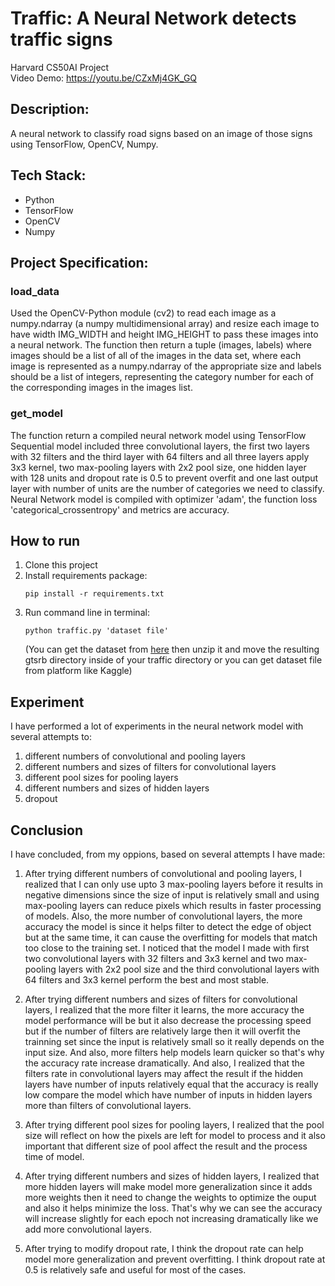 # Traffic: A Neural Network detects traffic signs

Harvard CS50AI Project\
Video Demo: https://youtu.be/CZxMj4GK_GQ

## Description:

A neural network to classify road signs based on an image of those signs using TensorFlow, OpenCV, Numpy.

## Tech Stack:

* Python
* TensorFlow
* OpenCV
* Numpy

## Project Specification:

### load_data
Used the OpenCV-Python module (cv2) to read each image as a numpy.ndarray (a numpy multidimensional array) and resize each image to have width IMG_WIDTH and height IMG_HEIGHT to pass these images into a neural network. The function then return a tuple (images, labels) where images should be a list of all of the images in the data set, where each image is represented as a numpy.ndarray of the appropriate size and labels should be a list of integers, representing the category number for each of the corresponding images in the images list.

### get_model
The function return a compiled neural network model using TensorFlow Sequential model included three convolutional layers, the first two layers with 32 filters and the third layer with 64 filters and all three layers apply 3x3 kernel, two max-pooling layers with 2x2 pool size, one hidden layer with 128 units and dropout rate is 0.5 to prevent overfit and one last output layer with number of units are the number of categories we need to classify. Neural Network model is compiled with optimizer 'adam', the function loss 'categorical_crossentropy' and metrics are accuracy.

## How to run

1. Clone this project
2. Install requirements package:
   ```
   pip install -r requirements.txt
   ```
3. Run command line in terminal:
   ```
   python traffic.py 'dataset file'
   ```
   (You can get the dataset from [here](https://cdn.cs50.net/ai/2023/x/projects/5/gtsrb.zip) then unzip it and move the resulting gtsrb directory inside of your traffic directory or you can get dataset file from platform like Kaggle)

## Experiment
I have performed a lot of experiments in the neural network model with several attempts to:

1. different numbers of convolutional and pooling layers
2. different numbers and sizes of filters for convolutional layers
3. different pool sizes for pooling layers
4. different numbers and sizes of hidden layers
5. dropout

## Conclusion
I have concluded, from my oppions, based on several attempts I have made:

1. After trying different numbers of convolutional and pooling layers, I realized that I can only use upto 3 max-pooling layers before it results in negative dimensions since the size of input is relatively small and using max-pooling layers can reduce pixels which results in faster processing of models. Also, the more number of convolutional layers, the more accuracy the model is since it helps filter to detect the edge of object but at the same time, it can cause the overfitting for models that match too close to the training set. I noticed that the model I made with first two convolutional layers with 32 filters and 3x3 kernel and two max-pooling layers with 2x2 pool size and the third convolutional layers with 64 filters and 3x3 kernel perform the best and most stable.

2. After trying different numbers and sizes of filters for convolutional layers, I realized that the more filter it learns, the more accuracy the model performance will be but it also decrease the processing speed but if the number of filters are relatively large then it will overfit the trainning set since the input is relatively small so it really depends on the input size. And also, more filters help models learn quicker so that's why the accuracy rate increase dramatically. And also, I realized that the filters rate in convolutional layers may affect the result if the hidden layers have number of inputs relatively equal that the accuracy is really low compare the model which have number of inputs in hidden layers more than filters of convolutional layers.

3. After trying different pool sizes for pooling layers, I realized that the pool size will reflect on how the pixels are left for model to process and it also important that different size of pool affect the result and the process time of model.

4. After trying different numbers and sizes of hidden layers, I realized that more hidden layers will make model more generalization since it adds more weights then it need to change the weights to optimize the ouput and also it helps minimize the loss. That's why we can see the accuracy will increase slightly for each epoch not increasing dramatically like we add more convolutional layers.

5. After trying to modify dropout rate, I think the dropout rate can help model more generalization and prevent overfitting. I think dropout rate at 0.5 is relatively safe and useful for most of the cases.

